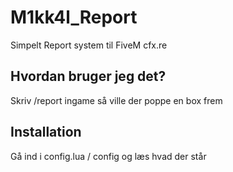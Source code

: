 # M1kk4l_Report
Simpelt Report system til FiveM cfx.re

## Hvordan bruger jeg det?
Skriv /report ingame så ville der poppe en box frem

## Installation

Gå ind i config.lua / config og læs hvad der står
